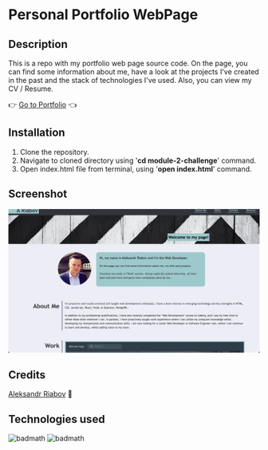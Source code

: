 # Personal Portfolio WebPage

## Description 

This is a repo with my portfolio web page source code. On the page, you can find some information about me, have a look at the projects I've created in the past and the stack of technologies I've used. Also, you can view my CV / Resume.

:point_right: [Go to Portfolio](https://aleksandrriabov.github.io/module-2-challenge/) :point_left:


## Installation
  1. Clone the repository.
  2. Navigate to cloned directory using '__cd module-2-challenge__' command.
  3. Open index.html file from terminal, using '__open index.html__' command.


## Screenshot
![alt text](assets/images/Screenshot.png)


## Credits
[Aleksandr Riabov](https://github.com/AleksandrRiabov) :clap:

## Technologies used

![badmath](https://img.shields.io/badge/-CSS-blue)
![badmath](https://img.shields.io/badge/-HTML-blue)

